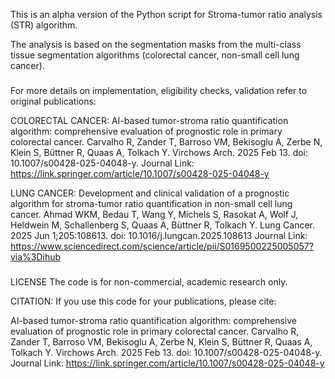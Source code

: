 This is an alpha version of the Python script for Stroma-tumor ratio analysis (STR) algorithm.

The analysis is based on the segmentation masks from the multi-class tissue segmentation algorithms (colorectal cancer, non-small cell lung cancer).

###

For more details on implementation, eligibility checks, validation refer to original publications:

COLORECTAL CANCER:
AI-based tumor-stroma ratio quantification algorithm: comprehensive evaluation of prognostic role in primary colorectal cancer.
Carvalho R, Zander T, Barroso VM, Bekisoglu A, Zerbe N, Klein S, Büttner R, Quaas A, Tolkach Y.
Virchows Arch. 2025 Feb 13. doi: 10.1007/s00428-025-04048-y.
Journal Link: https://link.springer.com/article/10.1007/s00428-025-04048-y

LUNG CANCER:
Development and clinical validation of a prognostic algorithm for stroma-tumor ratio quantification in non-small cell lung cancer.
Ahmad WKM, Bedau T, Wang Y, Michels S, Rasokat A, Wolf J, Heldwein M, Schallenberg S, Quaas A, Büttner R, Tolkach Y.
Lung Cancer. 2025 Jun 1;205:108613. doi: 10.1016/j.lungcan.2025.108613
Journal Link: https://www.sciencedirect.com/science/article/pii/S0169500225005057?via%3Dihub

###

LICENSE
The code is for non-commercial, academic research only.

CITATION:
If you use this code for your publications, please cite:

AI-based tumor-stroma ratio quantification algorithm: comprehensive evaluation of prognostic role in primary colorectal cancer.
Carvalho R, Zander T, Barroso VM, Bekisoglu A, Zerbe N, Klein S, Büttner R, Quaas A, Tolkach Y.
Virchows Arch. 2025 Feb 13. doi: 10.1007/s00428-025-04048-y.
Journal Link: https://link.springer.com/article/10.1007/s00428-025-04048-y
